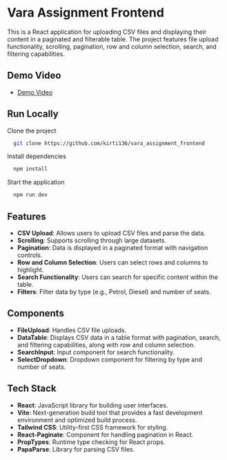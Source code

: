 
# Vara Assignment Frontend

This is a React application for uploading CSV files and displaying their content in a paginated and filterable table. The project features file upload functionality, scrolling, pagination, row and column selection, search, and filtering capabilities.

## Demo Video

 - [Demo Video]()

## Run Locally

Clone the project

```bash
  git clone https://github.com/kirti136/vara_assignment_frontend
```

Install dependencies

```bash
  npm install
```

Start the application

```bash
  npm run dev
```

## Features
- **CSV Upload**: Allows users to upload CSV files and parse the data.
- **Scrolling**: Supports scrolling through large datasets.
- **Pagination**: Data is displayed in a paginated format with navigation controls.
- **Row and Column Selection**: Users can select rows and columns to highlight.
- **Search Functionality**: Users can search for specific content within the table.
- **Filters**: Filter data by type (e.g., Petrol, Diesel) and number of seats.

## Components
- **FileUpload**: Handles CSV file uploads.
- **DataTable**: Displays CSV data in a table format with pagination, search, and filtering capabilities, along with row and column selection.
- **SearchInput**: Input component for search functionality.
- **SelectDropdown**: Dropdown component for filtering by type and number of seats.

## Tech Stack
- **React**: JavaScript library for building user interfaces.
- **Vite**: Next-generation build tool that provides a fast development environment and optimized build process.
- **Tailwind CSS**: Utility-first CSS framework for styling.
- **React-Paginate**: Component for handling pagination in React.
- **PropTypes**: Runtime type checking for React props.
- **PapaParse**: Library for parsing CSV files.
